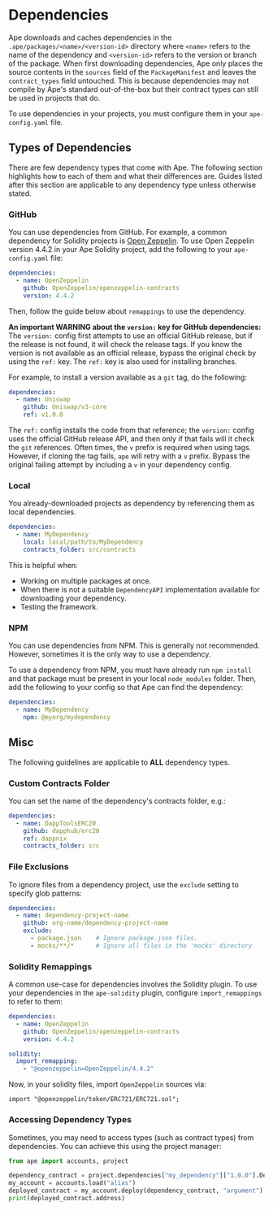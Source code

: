 # Dependencies

Ape downloads and caches dependencies in the `.ape/packages/<name>/<version-id>` directory where `<name>` refers to the name of the dependency and `<version-id>` refers to the version or branch of the package.
When first downloading dependencies, Ape only places the source contents in the `sources` field of the `PackageManifest` and leaves the `contract_types` field untouched.
This is because dependencies may not compile by Ape's standard out-of-the-box but their contract types can still be used in projects that do.

To use dependencies in your projects, you must configure them in your `ape-config.yaml` file.

## Types of Dependencies

There are few dependency types that come with Ape.
The following section highlights how to each of them and what their differences are.
Guides listed after this section are applicable to any dependency type unless otherwise stated.

### GitHub

You can use dependencies from GitHub.
For example, a common dependency for Solidity projects is [Open Zeppelin](https://github.com/OpenZeppelin/openzeppelin-contracts).
To use Open Zeppelin version 4.4.2 in your Ape Solidity project, add the following to your `ape-config.yaml` file:

```yaml
dependencies:
  - name: OpenZeppelin
    github: OpenZeppelin/openzeppelin-contracts
    version: 4.4.2
```

Then, follow the guide below about `remappings` to use the dependency.

**An important WARNING about the `version:` key for GitHub dependencies:**
The `version:` config first attempts to use an official GitHub release, but if the release is not found, it will check the release tags.
If you know the version is not available as an official release, bypass the original check by using the `ref:` key.
The `ref:` key is also used for installing branches.

For example, to install a version available as a `git` tag, do the following:

```yaml
dependencies:
  - name: Uniswap
    github: Uniswap/v3-core
    ref: v1.0.0
```

The `ref:` config installs the code from that reference; the `version:` config uses the official GitHub release API, and then only if that fails will it check the `git` references.
Often times, the `v` prefix is required when using tags.
However, if cloning the tag fails, `ape` will retry with a `v` prefix.
Bypass the original failing attempt by including a `v` in your dependency config.

### Local

You already-downloaded projects as dependency by referencing them as local dependencies.

```yaml
dependencies:
  - name: MyDependency
    local: local/path/to/MyDependency
    contracts_folder: src/contracts
```

This is helpful when:

- Working on multiple packages at once.
- When there is not a suitable `DependencyAPI` implementation available for downloading your dependency.
- Testing the framework.

### NPM

You can use dependencies from NPM.
This is generally not recommended.
However, sometimes it is the only way to use a dependency.

To use a dependency from NPM, you must have already run `npm install` and that package must be present in your local `node_modules` folder.
Then, add the following to your config so that Ape can find the dependency:

```yaml
dependencies:
  - name: MyDependency
    npm: @myorg/mydependency
```

## Misc

The following guidelines are applicable to **ALL** dependency types.

### Custom Contracts Folder

You can set the name of the dependency's contracts folder, e.g.:

```yaml
dependencies:
  - name: DappToolsERC20
    github: dapphub/erc20
    ref: dappnix
    contracts_folder: src
```

### File Exclusions

To ignore files from a dependency project, use the `exclude` setting to specify glob patterns:

```yaml
dependencies:
  - name: dependency-project-name
    github: org-name/dependency-project-name
    exclude:
      - package.json    # Ignore package.json files.
      - mocks/**/*      # Ignore all files in the 'mocks' directory
```

### Solidity Remappings

A common use-case for dependencies involves the Solidity plugin.
To use your dependencies in the `ape-solidity` plugin, configure `import_remappings` to refer to them:

```yaml
dependencies:
  - name: OpenZeppelin
    github: OpenZeppelin/openzeppelin-contracts
    version: 4.4.2

solidity: 
  import_remapping:
    - "@openzeppelin=OpenZeppelin/4.4.2"
```

Now, in your solidity files, import `OpenZeppelin` sources via:

```solidity
import "@openzeppelin/token/ERC721/ERC721.sol";
```

### Accessing Dependency Types

Sometimes, you may need to access types (such as contract types) from dependencies.
You can achieve this using the project manager:

```python
from ape import accounts, project

dependency_contract = project.dependencies["my_dependency"]["1.0.0"].DependencyContractType
my_account = accounts.load("alias")
deployed_contract = my_account.deploy(dependency_contract, "argument")
print(deployed_contract.address)
```
